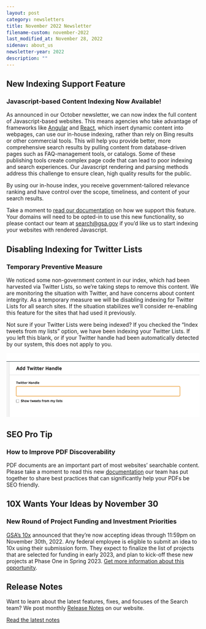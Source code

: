 ```yaml
---
layout: post
category: newsletters
title: November 2022 Newsletter
filename-custom: november-2022
last_modified_at: November 28, 2022
sidenav: about_us
newsletter-year: 2022
description: ""
---
```

## New Indexing Support Feature

### Javascript-based Content Indexing Now Available!

As announced in our October newsletter, we can now index the full content of Javascript-based websites. This means agencies who take advantage of frameworks like [Angular](https://angular.io/) and [React](https://reactjs.org/), which insert dynamic content into webpages, can use our in-house indexing, rather than rely on Bing results or other commercial tools. This will help you provide better, more comprehensive search results by pulling content from database-driven pages such as FAQ-management tools, or catalogs. Some of these publishing tools create complex page code that can lead to poor indexing and search experiences. Our Javascript rendering and parsing methods address this challenge to ensure clean, high quality results for the public.

By using our in-house index, you receive government-tailored relevance ranking and have control over the scope, timeliness, and content of your search results. 

Take a moment to [read our documentation](https://search.gov/indexing/what-searchgov-indexes.html#js-indexing) on how we support this feature. Your domains will need to be opted-in to use this new functionality, so please contact our team at [search@gsa.gov](mailto:search@gsa.gov) if you’d like us to start indexing your websites with rendered Javascript.

## Disabling Indexing for Twitter Lists

### Temporary Preventive Measure

We noticed some non-government content in our index, which had been harvested via Twitter Lists, so we’re taking steps to remove this content. We are monitoring the situation with Twitter, and have concerns about content integrity. As a temporary measure we will be disabling indexing for Twitter Lists for all search sites. If the situation stabilizes we’ll consider re-enabling this feature for the sites that had used it previously.

Not sure if your Twitter Lists were being indexed? If you checked the “Index tweets from my lists” option, we have been indexing your Twitter Lists. If you left this blank, or if your Twitter handle had been automatically detected by our system, this does not apply to you.

![Add Twitter Handle](/assets/img/site/twitter-list-disable.png)

## SEO Pro Tip

### How to Improve PDF Discoverability

PDF documents are an important part of most websites’ searchable content. Please take a moment to read this new [documentation](https://search.gov/indexing/pdf-metadata.html) our team has put together to share best practices that can significantly help your PDFs be SEO friendly.

## 10X Wants Your Ideas by November 30

### New Round of Project Funding and Investment Priorities

[GSA’s 10x](https://10x.gsa.gov/) announced that they’re now accepting ideas through 11:59pm on November 30th, 2022. Any federal employee is eligible to submit an idea to 10x using their submission form. They expect to finalize the list of projects that are selected for funding in early 2023, and plan to kick-off these new projects at Phase One in Spring 2023. [Get more information about this opportunity](https://10x.gsa.gov/posts/2023-idea-submission/).

## Release Notes

Want to learn about the latest features, fixes, and focuses of the Search team? We post monthly [Release Notes]({{site.baseurl}}/about/updates/releases) on our website.

[Read the latest notes]({{site.baseurl}}/about/updates/releases/october-2022.html)